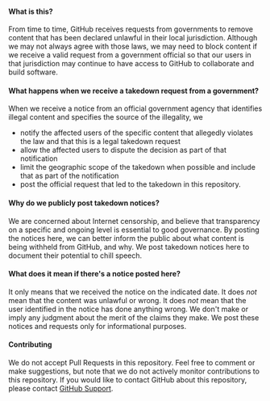 #### What is this?
From time to time, GitHub receives requests from governments to remove content that has been declared unlawful in their local jurisdiction. Although we may not always agree with those laws, we may need to block content if we receive a valid request from a government official so that our users in that jurisdiction may continue to have access to GitHub to collaborate and build software. 

#### What happens when we receive a takedown request from a government?
When we receive a notice from an official government agency that identifies illegal content and specifies the source of the illegality, we
- notify the affected users of the specific content that allegedly violates the law and that this is a legal takedown request
- allow the affected users to dispute the decision as part of that notification
- limit the geographic scope of the takedown when possible and include that as part of the notification
- post the official request that led to the takedown in this repository. 

#### Why do we publicly post takedown notices?
We are concerned about Internet censorship, and believe that transparency on a specific and ongoing level is essential to good governance. By posting the notices here, we can better inform the public about what content is being withheld from GitHub, and why. We post takedown notices here to document their potential to chill speech.

#### What does it mean if there's a notice posted here?
It only means that we received the notice on the indicated date.  It does *not* mean that the content was unlawful or wrong. It does *not* mean that the user identified in the notice has done anything wrong. We don't make or imply any judgment about the merit of the claims they make. We post these notices and requests only for informational purposes.

#### Contributing
We do not accept Pull Requests in this repository. Feel free to comment or make suggestions, but note that we do not actively monitor contributions to this repository. If you would like to contact GitHub about this repository, please contact [GitHub Support](https://github.com/contact/).
